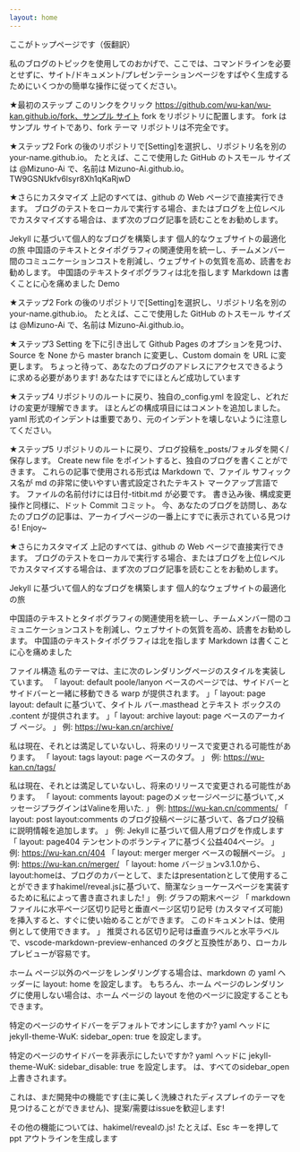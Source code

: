 ```yaml
---
layout: home
---
```

ここがトップページです（仮翻訳）

私のブログのトピックを使用してのおかげで、ここでは、コマンドラインを必要とせずに、サイト/ドキュメント/プレゼンテーションページをすばやく生成するためにいくつかの簡単な操作に従ってください。

★最初のステップ
このリンクをクリック https://github.com/wu-kan/wu-kan.github.io/fork、サンプル サイト fork をリポジトリに配置します。 fork はサンプル サイトであり、fork テーマ リポジトリは不完全です。

★ステップ2
Fork の後のリポジトリで[Setting]を選択し、リポジトリ名を別の your-name.github.io。
たとえば、ここで使用した GitHub のトスモール サイズは @Mizuno-Ai で、名前は Mizuno-Ai.github.io。
TW9GSNUkfv6lsyr8Xh1qKaRjwD

★さらにカスタマイズ
上記のすべては、github の Web ページで直接実行できます。 ブログのテストをローカルで実行する場合、またはブログを上位レベルでカスタマイズする場合は、まず次のブログ記事を読むことをお勧めします。

Jekyll に基づいて個人的なブログを構築します
個人的なウェブサイトの最適化の旅
中国語のテキストとタイポグラフィの関連使用を統一し、チームメンバー間のコミュニケーションコストを削減し、ウェブサイトの気質を高め、読書をお勧めします。
中国語のテキストタイポグラフィは北を指します
Markdown は書くことに心を痛めました
Demo

★ステップ2
Fork の後のリポジトリで[Setting]を選択し、リポジトリ名を別の your-name.github.io。
たとえば、ここで使用した GitHub のトスモール サイズは @Mizuno-Ai で、名前は Mizuno-Ai.github.io。

★ステップ3
Setting を下に引き出して Github Pages のオプションを見つけ、Source を None から master branch に変更し、Custom domain を URL に変更します。
ちょっと待って、あなたのブログのアドレスにアクセスできるように求める必要があります! あなたはすでにほとんど成功しています

★ステップ4
リポジトリのルートに戻り、独自の_config.yml を設定し、どれだけの変更が理解できます。 ほとんどの構成項目にはコメントを追加しました。
yaml 形式のインデントは重要であり、元のインデントを壊しないように注意してください。

★ステップ5
リポジトリのルートに戻り、ブログ投稿を_posts/フォルダを開く/保存します。 Create new file をポイントすると、独自のブログを書くことができます。 これらの記事で使用される形式は Markdown で、ファイル サフィックス名が md の非常に使いやすい書式設定されたテキスト マークアップ言語です。
ファイルの名前付けには日付-titbit.md が必要です。
書き込み後、構成変更操作と同様に、ドット Commit コミット。 今、あなたのブログを訪問し、あなたのブログの記事は、アーカイブページの一番上にすでに表示されている見つける! Enjoy~

★さらにカスタマイズ
上記のすべては、github の Web ページで直接実行できます。 ブログのテストをローカルで実行する場合、またはブログを上位レベルでカスタマイズする場合は、まず次のブログ記事を読むことをお勧めします。

Jekyll に基づいて個人的なブログを構築します
個人的なウェブサイトの最適化の旅

中国語のテキストとタイポグラフィの関連使用を統一し、チームメンバー間のコミュニケーションコストを削減し、ウェブサイトの気質を高め、読書をお勧めします。
中国語のテキストタイポグラフィは北を指します
Markdown は書くことに心を痛めました

ファイル構造
私のテーマは、主に次のレンダリングページのスタイルを実装しています。
「
layout: default
poole/lanyon ベースのページでは、サイドバーとサイドバーと一緒に移動できる warp が提供されます。
」「
layout: page
layout: default に基づいて、タイトル バー.masthead とテキスト ボックスの .content が提供されます。
」「
layout: archive
layout: page ベースのアーカイブ ページ。
」
例: https://wu-kan.cn/archive/

私は現在、それとは満足していないし、将来のリリースで変更される可能性があります。
「
layout: tags
layout: page ベースのタブ。
」
例: https://wu-kan.cn/tags/

私は現在、それとは満足していないし、将来のリリースで変更される可能性があります。
「
layout: comments
layout: pageのメッセージページに基づいて,メッセージプラグインはValineを用いた.
」
例: https://wu-kan.cn/comments/
「
layout: post
layout:comments のブログ投稿ページに基づいて、各ブログ投稿に説明情報を追加します。
」
例: Jekyll に基づいて個人用ブログを作成します
「
layout: page404
テンセントのボランティアに基づく公益404ページ。
」
例: https://wu-kan.cn/404
「
layout: merger
merger ベースの報酬ページ。
」
例: https://wu-kan.cn/merger/
「
layout: home
バージョンv3.1.0から、layout:homeは、ブログのカバーとして、またはpresentationとして使用することができますhakimel/reveal.jsに基づいて、簡潔なショーケースページを実装するために私によって書き直されました!
」
例: グラフの期末ページ
「
markdown ファイルに水平ページ区切り記号と垂直ページ区切り記号 (カスタマイズ可能) を挿入すると、すぐに使い始めることができます。 このドキュメントは、使用例として使用できます。
」
推奨される区切り記号は垂直ラベルと水平ラベルで、vscode-markdown-preview-enhanced のタグと互換性があり、ローカル プレビューが容易です。

ホーム ページ以外のページをレンダリングする場合は、markdown の yaml ヘッダーに layout: home を設定します。 もちろん、ホーム ページのレンダリングに使用しない場合は、ホーム ページの layout を他のページに設定することもできます。

特定のページのサイドバーをデフォルトでオンにしますか? yaml ヘッドに jekyll-theme-WuK: sidebar_open: true を設定します。

特定のページのサイドバーを非表示にしたいですか? yaml ヘッドに jekyll-theme-WuK: sidebar_disable: true を設定します。 は、すべてのsidebar_open上書きされます。

これは、まだ開発中の機能です(主に美しく洗練されたディスプレイのテーマを見つけることができません)、提案/需要はissueを歓迎します!

その他の機能については、hakimel/revealの.js! たとえば、Esc キーを押して ppt アウトラインを生成します



